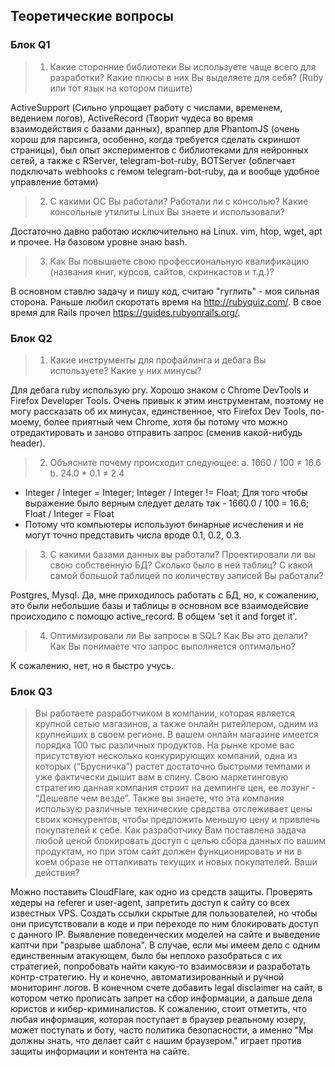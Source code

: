 
## Теоретические вопросы

### Блок Q1 
> 1. Какие сторонние библиотеки Вы используете чаще всего для разработки? Какие плюсы в
> них Вы выделяете для себя? (Ruby или тот язык на котором пишите)

ActiveSupport (Сильно упрощает работу с числами, временем, ведением логов), ActiveRecord (Творит чудеса во время взаимодействия с базами данных), враппер для PhantomJS (очень хорош для парсинга, особенно, когда требуется сделать скриншот страницы), был опыт экспериментов с библиотеками для нейронных сетей, а также с RServer, telegram-bot-ruby, BOTServer (облегчает подключать webhooks с гемом telegram-bot-ruby, да и вообще удобное управление ботами)

> 2. C какими OС Вы работали? Работали ли с консолью? Какие консольные утилиты Linux
> Вы знаете и использовали?

Достаточно давно работаю исключительно на Linux. vim, htop, wget, apt и прочее. На базовом уровне знаю bash. 

> 3. Как Вы повышаете свою профессиональную квалификацию (названия книг, курсов,
> сайтов, скринкастов и т.д.)?

В основном ставлю задачу и пишу код, считаю "гуглить" - моя сильная сторона. Раньше любил скоротать время на http://rubyquiz.com/. В свое время для Rails прочел https://guides.rubyonrails.org/.  

### Блок Q2
> 1. Какие инструменты для профайлинга и дебага Вы используете? Какие у них минусы?

Для дебага ruby использую pry. Хорошо знаком с Chrome DevTools и Firefox Developer Tools. Очень привык к этим инструментам, поэтому не могу рассказать об их минусах, единственное, что Firefox Dev Tools, по-моему, более приятный чем Chrome, хотя бы потому что можно отредактировать и заново отправить запрос (сменив какой-нибудь header). 

> 2. Объясните почему происходит следующее:
> a. 1660 / 100 ≠ 16.6
> b. 24.0 * 0.1 ≠ 2.4

- Integer / Integer = Integer; Integer / Integer != Float; Для того чтобы выражение было верным следует делать так - 1660.0 / 100 = 16.6; Float / Integer = Float
- Потому что компьютеры используют бинарные исчесления и не могут точно представить числа вроде 0.1, 0.2, 0.3.

> 3. С какими базами данных вы работали? Проектировали ли вы свою собственную БД?
> Сколько было в ней таблиц? С какой самой большой таблицей по количеству записей
> Вы работали?

Postgres, Mysql. Да, мне приходилось работать с БД, но, к сожалению, это были небольшие базы и таблицы в основном все взаимодейсвие происходило с помощю active_record. В общем 'set it and forget it'.

> 4. Оптимизировали ли Вы запросы в SQL? Как Вы это делали? Как Вы понимаете что
> запрос выполняется оптимально?

К сожалению, нет, но я быстро учусь. 

### Блок Q3
> Вы работаете разработчиком в компании, которая является крупной сетью магазинов, а
> также онлайн ритейлером, одним из крупнейших в своем регионе. В вашем онлайн
> магазине имеется порядка 100 тыс различных продуктов.
> На рынке кроме вас присутствуют несколько конкурирующих компаний, одна из которых
> (“Брусничка”) растет достаточно быстрыми темпами и уже фактически дышит вам в
> спину. Свою маркетинговую стратегию данная компания строит на демпинге цен, ее
> лозунг - “Дешевле чем везде”. Также вы знаете, что эта компания использую различные
> технические средства отслеживает цены своих конкурентов, чтобы предложить меньшую
> цену и привлечь покупателей к себе.
> Как разработчику Вам поставлена задача любой ценой блокировать доступ с целью
> сбора данных по вашим продуктам, но при этом сайт должен функционировать и ни в
> коем образе не отталкивать текущих и новых покупателей.
> Ваши действия?

Можно поставить CloudFlare, как одно из средств защиты. Проверять хедеры на referer и user-agent, запретить доступ к сайту со всех известных VPS. Создать ссылки скрытые для пользователей, но чтобы они присутствовали в коде и при переходе по ним блокировать доступ с данного IP. Выявление поведенческих моделей на сайте и выведение каптчи при "разрыве шаблона". В случае, если мы имеем дело с одним единственным атакующем, было бы неплохо разобраться с их стратегией, попробовать найти какую-то взаимосвязи и разработать контр-стратегию. Ну и конечно, автоматизированный и ручной мониторинг логов. В конечном счете добавить legal disclaimer на сайт, в котором четко прописать запрет на сбор информации, а дальше дела юристов и кибер-криминалистов. К сожалению, стоит отметить, что любая информация, которая поступает в браузер реальному юзеру, может поступать и боту, часто политика безопасности, а именно "Мы должны знать, что делает сайт с нашим браузером." играет против защиты информации и контента на сайте.
